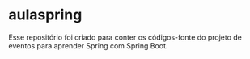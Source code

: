 # aulaspring

Esse repositório foi criado para conter os códigos-fonte do projeto de eventos para aprender Spring com Spring Boot.
